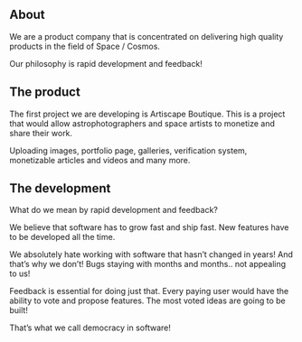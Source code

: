 ## About

We are a product company that is concentrated on delivering high quality products in the field of Space / Cosmos.

Our philosophy is rapid development and feedback!

## The product


The first project we are developing is Artiscape Boutique. This is a project that would allow astrophotographers and space artists to monetize and share their work.

Uploading images, portfolio page, galleries, verification system, monetizable articles and videos and many more.

## The development

What do we mean by rapid development and feedback?

We believe that software has to grow fast and ship fast. New features have to be developed all the time.

We absolutely hate working with software that hasn’t changed in years! And that’s why we don’t! Bugs staying with months and months.. not appealing to us!

Feedback is essential for doing just that. Every paying user would have the ability to vote and propose features. The most voted ideas are going to be built!

That’s what we call democracy in software!
